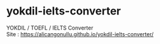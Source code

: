 # yokdil-ielts-converter
YOKDIL / TOEFL / IELTS Converter
<br>
Site : https://alicangonullu.github.io/yokdil-ielts-converter/
